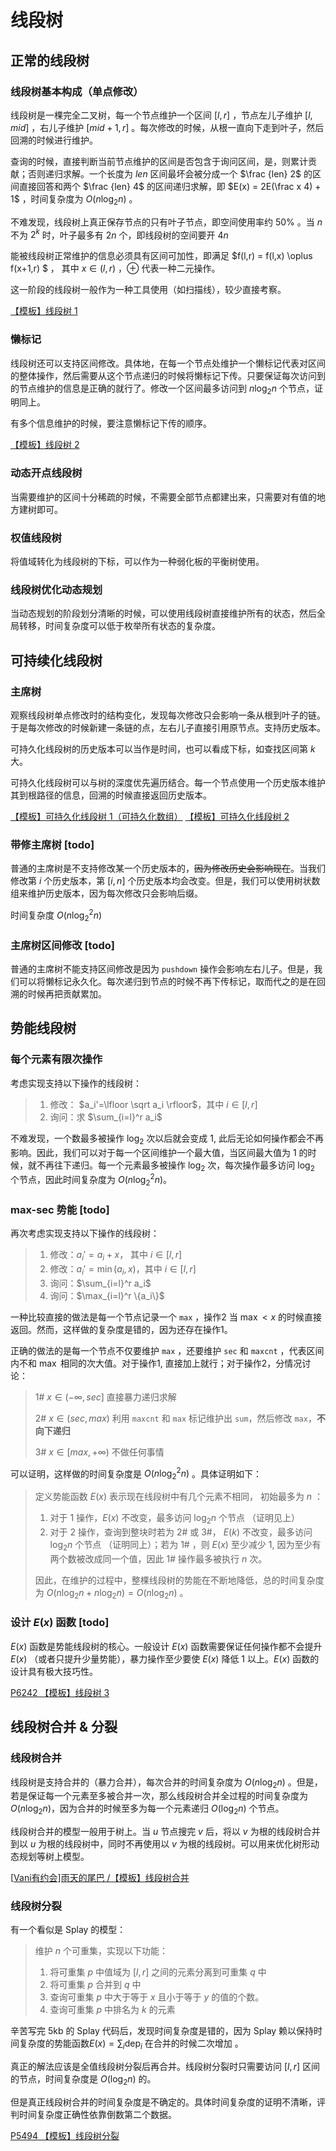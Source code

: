 # 线段树

## 正常的线段树

### 线段树基本构成（单点修改）

线段树是一棵完全二叉树，每一个节点维护一个区间 $[l, r]$ ，节点左儿子维护 $[l, mid]$ ，右儿子维护 $[mid+1, r]$ 。每次修改的时候，从根一直向下走到叶子，然后回溯的时候进行维护。

查询的时候，直接判断当前节点维护的区间是否包含于询问区间，是，则累计贡献；否则递归求解。一个长度为 $len$ 区间最坏会被分成一个 $\frac {len} 2$ 的区间直接回答和两个 $\frac {len} 4$ 的区间递归求解，即 $E(x) = 2E(\frac x 4) + 1$ ，时间复杂度为 $O(n \log_2 n)$ 。

不难发现，线段树上真正保存节点的只有叶子节点，即空间使用率约 $50 \%$ 。当 $n$ 不为 $2^k$ 时，叶子最多有 $2n$ 个，即线段树的空间要开 $4n$   

能被线段树正常维护的信息必须具有区间可加性，即满足 $f(l,r) = f(l,x) \oplus f(x+1,r) $ ， 其中 $x \in (l, r)$ ，$\oplus$ 代表一种二元操作。

这一阶段的线段树一般作为一种工具使用（如扫描线），较少直接考察。

[【模板】线段树 1](https://www.luogu.com.cn/problem/P3372)

### 懒标记

线段树还可以支持区间修改。具体地，在每一个节点处维护一个懒标记代表对区间的整体操作，然后需要从这个节点递归的时候将懒标记下传。只要保证每次访问到的节点维护的信息是正确的就行了。修改一个区间最多访问到 $n\log_2n$ 个节点，证明同上。

有多个信息维护的时候，要注意懒标记下传的顺序。

[【模板】线段树 2](https://www.luogu.com.cn/problem/P3373)

### 动态开点线段树

当需要维护的区间十分稀疏的时候，不需要全部节点都建出来，只需要对有值的地方建树即可。

### 权值线段树

将值域转化为线段树的下标，可以作为一种弱化板的平衡树使用。

### 线段树优化动态规划

当动态规划的阶段划分清晰的时候，可以使用线段树直接维护所有的状态，然后全局转移，时间复杂度可以低于枚举所有状态的复杂度。

## 可持续化线段树

### 主席树

观察线段树单点修改时的结构变化，发现每次修改只会影响一条从根到叶子的链。于是每次修改的时候新建一条链的点，左右儿子直接引用原节点。支持历史版本。

可持久化线段树的历史版本可以当作是时间，也可以看成下标，如查找区间第 $k$ 大。

可持久化线段树可以与树的深度优先遍历结合。每一个节点使用一个历史版本维护其到根路径的信息，回溯的时候直接返回历史版本。

[【模板】可持久化线段树 1（可持久化数组）](https://www.luogu.com.cn/problem/P3919) [【模板】可持久化线段树 2](https://www.luogu.com.cn/problem/P3834)

### 带修主席树  **[todo]**

普通的主席树是不支持修改某一个历史版本的，~~因为修改历史会影响现在~~。当我们修改第 $i$ 个历史版本，第 $[i, n]$ 个历史版本均会改变。但是，我们可以使用树状数组来维护历史版本，因为每次修改只会影响后缀。

时间复杂度 $O(n \log_2^2 n)$

### 主席树区间修改 **[todo]**

普通的主席树不能支持区间修改是因为  ```pushdown``` 操作会影响左右儿子。但是，我们可以将懒标记永久化。每次递归到节点的时候不再下传标记，取而代之的是在回溯的时候再把贡献累加。

## 势能线段树

### 每个元素有限次操作

考虑实现支持以下操作的线段树：

>1. 修改： $a_i'=\lfloor \sqrt a_i \rfloor$，其中 $i\in [l,r]$
>2. 询问：求 $\sum_{i=l}^r a_i$ 

不难发现，一个数最多被操作 $\log_2$ 次以后就会变成 $1$, 此后无论如何操作都会不再影响。因此，我们可以对于每一个区间维护一个最大值，当区间最大值为 $1$ 的时候，就不再往下递归。每一个元素最多被操作 $\log_2$ 次，每次操作最多访问 $\log_2$ 个节点，因此时间复杂度为 $O(n \log_2^2 n)$。

### max-sec 势能 [todo]

再次考虑实现支持以下操作的线段树：

> 1. 修改：$a_i' = a_i + x$， 其中 $i \in [l,r]$
> 2. 修改：$a_i' = \min(a_i, x)$，其中 $i\in [l,r]$
> 3. 询问：$\sum_{i=l}^r a_i$ 
> 4. 询问：$\max_{i=l}^r \{a_i\}$

一种比较直接的做法是每一个节点记录一个 ```max``` ，操作2 当 $\max < x$ 的时候直接返回。然而，这样做的复杂度是错的，因为还存在操作1。

正确的做法的是每一个节点不仅要维护 ```max``` ，还要维护 ```sec``` 和 ```maxcnt``` ，代表区间内不和 $\max$ 相同的次大值。对于操作1, 直接加上就行；对于操作2，分情况讨论：

> 1#   $x \in (-\infty, sec]$   直接暴力递归求解
>
> 2#  $x\in (sec, max)$   利用 ```maxcnt``` 和 ```max``` 标记维护出 ```sum```，然后修改 ```max```，**不向下递归**
>
> 3#  $x\in [max, +\infty)$  不做任何事情

可以证明，这样做的时间复杂度是 $O(n \log_2^2 n)$ 。具体证明如下：

> 定义势能函数 $E(x)$ 表示现在线段树中有几个元素不相同， 初始最多为 $n$ ：
>
> 1. 对于 1 操作，$E(x)$ 不改变，最多访问 $\log_2n$ 个节点 （证明见上）
> 2. 对于 2 操作，查询到整块时若为 2# 或 3#， $E(k)$ 不改变，最多访问 $\log_2 n$ 个节点 （证明同上）；若为 1# ，则 $E(x)$ 至少减少 $1$, 因为至少有两个数被改成同一个值，因此 1# 操作最多被执行 $n$ 次。
>
> 因此，在维护的过程中，整棵线段树的势能在不断地降低，总的时间复杂度为 $O(n\log_2 n + n \log_2 n) = O(n \log_2 n)$ 。

### 设计 $E(x)$ 函数 [todo]

$E(x)$ 函数是势能线段树的核心。一般设计 $E(x)$ 函数需要保证任何操作都不会提升 $E(x)$ （或者只提升少量势能），暴力操作至少要使 $E(x)$ 降低 $1$ 以上。$E(x)$ 函数的设计具有极大技巧性。

[P6242 【模板】线段树 3](https://www.luogu.com.cn/problem/P6242)

## 线段树合并 & 分裂

### 线段树合并

线段树是支持合并的（暴力合并），每次合并的时间复杂度为 $O(n \log_2 n)$ 。但是，若是保证每一个元素至多被合并一次，那么线段树合并全过程的时间复杂度为 $O(n \log_2 n)$，因为合并的时候至多为每一个元素递归 $O(\log_2n)$ 个节点。

线段树合并的模型一般用于树上。当 $u$ 节点搜完 $v$ 后，将以 $v$ 为根的线段树合并到以 $u$ 为根的线段树中，同时不再使用以 $v$ 为根的线段树。可以用来优化树形动态规划等树上模型。

[[Vani有约会\]雨天的尾巴 /【模板】线段树合并](https://www.luogu.com.cn/problem/P4556)

### 线段树分裂

有一个看似是 Splay 的模型：

> 维护 $n$ 个可重集，实现以下功能：
>
> 1. 将可重集 $p$ 中值域为 $[l,r]$ 之间的元素分离到可重集 $q$ 中
> 2. 将可重集 $p$ 合并到 $q$ 中
> 3. 查询可重集 $p$ 中大于等于 $x$ 且小于等于 $y$ 的值的个数。
> 4. 查询可重集 $p$ 中排名为 $k$ 的元素

辛苦写完 5kb 的 Splay 代码后，发现时间复杂度是错的，因为 Splay 赖以保持时间复杂度的势能函数$E(x) = \sum_i \operatorname {dep}_i$ 在合并的时候二次增加 。

真正的解法应该是全值线段树分裂后再合并。线段树分裂时只需要访问 $[l,r]$ 区间的节点，时间复杂度是 $O(\log_2n)$ 的。

但是真正线段树合并的时间复杂度是不确定的。具体时间复杂度的证明不清晰，评判时间复杂度正确性依靠倒数第二个数据。

[P5494 【模板】线段树分裂](https://www.luogu.com.cn/problem/P5494)


